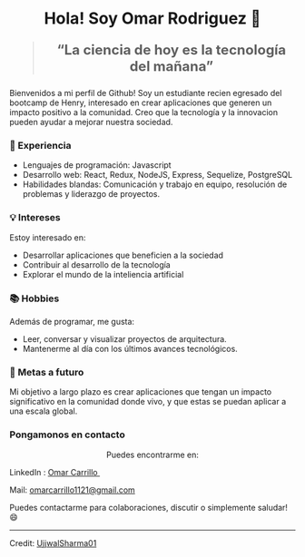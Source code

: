 <h1 align="center">Hola! Soy Omar Rodriguez 👋</h1>

<blockquote style="font-size: 24px;">
  <p align="center">
    <strong>“La ciencia de hoy es la tecnología del mañana”</strong>
  </p>
</blockquote>
Bienvenidos a mi perfil de Github! Soy un estudiante recien egresado del bootcamp de Henry, interesado en crear aplicaciones que generen un impacto positivo a la comunidad. Creo que la tecnología y la innovacion pueden ayudar a mejorar nuestra sociedad.

### 🚀 Experiencia

- Lenguajes de programación: Javascript
- Desarrollo web: React, Redux, NodeJS, Express, Sequelize, PostgreSQL
- Habilidades blandas: Comunicación y trabajo en equipo, resolución de problemas y liderazgo de proyectos.

### 💡 Intereses

Estoy interesado en:

- Desarrollar aplicaciones que beneficien a la sociedad
- Contribuir al desarrollo de la tecnología 
- Explorar el mundo de la inteliencia artificial 

### 📚 Hobbies

Además de programar, me gusta:

- Leer, conversar y visualizar proyectos de arquitectura.
- Mantenerme al día con los últimos avances tecnológicos.

### 🌱 Metas a futuro

Mi objetivo a largo plazo es crear aplicaciones que tengan un impacto significativo en la comunidad donde vivo, y que estas se puedan aplicar a una escala global.

### Pongamonos en contacto

<p align="center">
  Puedes encontrarme en:
</p>

LinkedIn : 
<a href="https://www.linkedin.com/in/ruben-rodriguez-carrillo">
    Omar Carrillo
  </a>&nbsp;&nbsp;&nbsp;

Mail:
omarcarrillo1121@gmail.com

Puedes contactarme para colaboraciones, discutir o simplemente saludar! 😄

------

Credit: [UjjwalSharma01](https://github.com/UjjwalSharma01)
